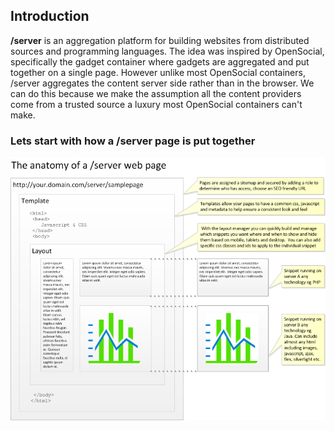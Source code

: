 ## Introduction
**/server** is an aggregation platform for building websites from distributed sources and programming languages.  The idea was inspired by OpenSocial, specifically the gadget container where gadgets are aggregated and put together on a single page.  However unlike most OpenSocial containers, /server aggregates the content server side rather than in the browser.  We can do this because we make the assumption all the content providers come from a trusted source a luxury most OpenSocial containers can't make.

### Lets start with how a /server page is put together

![The anatomy of a /server page](https://github.com/Footprint-Labs/slash-server/blob/master/doc/page_anatomy.png?raw=true)
